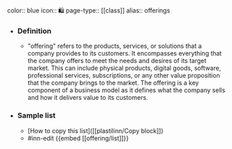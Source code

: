 color:: blue
icon:: 🛍️
page-type:: [[class]]
alias:: offerings

- ### Definition 
  - "offering" refers to the products, services, or solutions that a company provides to its customers. It encompasses everything that the company offers to meet the needs and desires of its target market. This can include physical products, digital goods, software, professional services, subscriptions, or any other value proposition that the company brings to the market. The offering is a key component of a business model as it defines what the company sells and how it delivers value to its customers.
- ### Sample list
  - [How to copy this list]([[plastilinn/Copy block]])
  - #inn-edit {{embed [[offering/list]]}}


